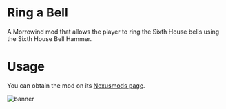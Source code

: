 # Ring a Bell

A Morrowind mod that allows the player to ring the Sixth House bells using the Sixth House Bell Hammer.

# Usage

You can obtain the mod on its [Nexusmods page](https://www.nexusmods.com/morrowind/mods/56342).

![banner](https://staticdelivery.nexusmods.com/mods/100/images/56342/56342-1744450638-1656963743.jpeg)
